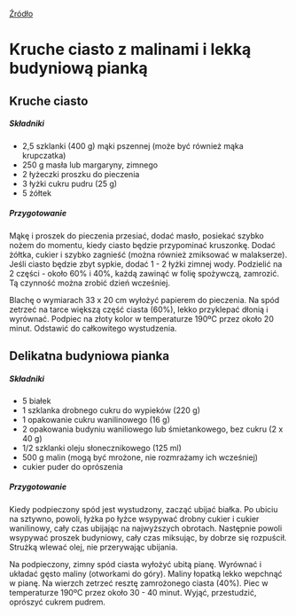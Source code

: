 [Źródło](https://mojewypieki.com/przepis/kruche-ciasto-z-malinami-i-lekka-budyniowa-pianka)

Kruche ciasto z malinami i lekką budyniową pianką
=================================================



Kruche ciasto
-------------


##### Składniki

 -  2,5 szklanki (400 g) mąki pszennej (może być również mąka krupczatka)
 -  250 g masła lub margaryny, zimnego
 -  2 łyżeczki proszku do pieczenia
 -  3 łyżki cukru pudru (25 g)
 -  5 żółtek


##### Przygotowanie

Mąkę i proszek do pieczenia przesiać, dodać masło, posiekać szybko nożem
do momentu, kiedy ciasto będzie przypominać kruszonkę. Dodać żółtka,
cukier i szybko zagnieść (można również zmiksować w malakserze). Jeśli
ciasto będzie zbyt sypkie, dodać 1 - 2 łyżki zimnej wody. Podzielić
na 2 części - około 60% i 40%, każdą zawinąć w folię spożywczą,
zamrozić. Tą czynność można zrobić dzień wcześniej.

Blachę o wymiarach 33 x 20 cm wyłożyć papierem do pieczenia. Na spód
zetrzeć na tarce większą część ciasta (60%), lekko przyklepać dłonią i
wyrównać. Podpiec na złoty kolor w temperaturze 190ºC przez około 20
minut. Odstawić do całkowitego wystudzenia.



Delikatna budyniowa pianka
--------------------------


##### Składniki

 -  5 białek
 -  1 szklanka drobnego cukru do wypieków (220 g)
 -  1 opakowanie cukru wanilinowego (16 g)
 -  2 opakowania budyniu waniliowego lub śmietankowego, bez cukru (2 x 40 g)
 -  1/2 szklanki oleju słonecznikowego (125 ml)
 -  500 g malin (mogą być mrożone, nie rozmrażamy ich wcześniej)
 -  cukier puder do oprószenia


##### Przygotowanie

Kiedy podpieczony spód jest wystudzony, zacząć ubijać białka. Po ubiciu
na sztywno, powoli, łyżka po łyżce wsypywać drobny cukier i cukier
wanilinowy, cały czas ubijając na najwyższych obrotach. Następnie
powoli wsypywać proszek budyniowy, cały czas miksując, by dobrze się
rozpuścił. Strużką wlewać olej, nie przerywając ubijania.

Na podpieczony, zimny spód ciasta wyłożyć ubitą pianę. Wyrównać
i układać gęsto maliny (otworkami do góry). Maliny łopatką lekko
wepchnąć w pianę. Na wierzch zetrzeć resztę zamrożonego ciasta (40%).
Piec w temperaturze 190ºC przez około 30 - 40 minut. Wyjąć, przestudzić,
oprószyć cukrem pudrem.
